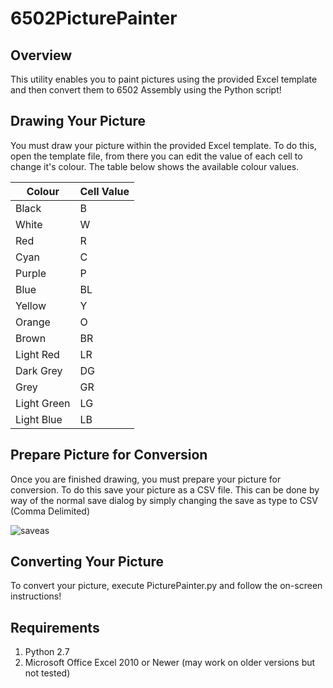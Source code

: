 # 6502PicturePainter
## Overview
This utility enables you to paint pictures using the provided Excel template and then convert them to 6502 Assembly using the Python script!
## Drawing Your Picture
You must draw your picture within the provided Excel template. To do this, open the template file, from there you can edit the value of each cell to change it's colour. The table below shows the available colour values.

| Colour      | Cell Value |
|-------------|------------|
| Black       | B          |
| White       | W          |
| Red         | R          |
| Cyan        | C          |
| Purple      | P          |
| Blue        | BL         |
| Yellow      | Y          |
| Orange      | O          |
| Brown       | BR         |
| Light Red   | LR         |
| Dark Grey   | DG         |
| Grey        | GR         |
| Light Green | LG         |
| Light Blue  | LB         | 

## Prepare Picture for Conversion

Once you are finished drawing, you must prepare your picture for conversion. To do this save your picture as a CSV file. This can be done by way of the normal save dialog by simply changing the save as type to CSV (Comma Delimited)

![saveas]

[saveas]:http://i.imgur.com/KTBOCMk.png "A screenshot from Excel showing the correct save as type."

## Converting Your Picture
To convert your picture, execute PicturePainter.py and follow the on-screen instructions!

## Requirements
1. Python 2.7
2. Microsoft Office Excel 2010 or Newer (may work on older versions but not tested)
